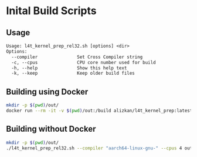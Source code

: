 # Inital Build Scripts

## Usage

```txt
Usage: l4t_kernel_prep_rel32.sh [options] <dir>
Options:
  --compiler               Set Cross Compiler string
  -c, --cpus               CPU core number used for build
  -h, --help               Show this help text
  -k, --keep               Keep older build files
```

## Building using Docker

```sh
mkdir -p $(pwd)/out/
docker run --rm -it -v $(pwd)/out:/build alizkan/l4t_kernel_prep:latest
```

## Building without Docker

```sh
mkdir -p $(pwd)/out/
./l4t_kernel_prep_rel32.sh --compiler "aarch64-linux-gnu-" --cpus 4 out/
```

